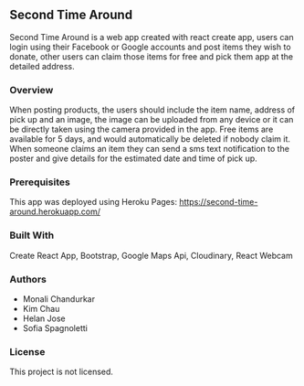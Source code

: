 ## Second Time Around
Second Time Around is a web app created with react create app, users can login using their Facebook or Google accounts and post items they wish to donate, other users can claim those items for free and pick them app at the detailed address. 

### Overview
When posting products, the users should include the item name, address of pick up and an image, the image can be uploaded from any device or it can be directly taken using the camera provided in the app. Free items are available for 5 days, and would automatically be deleted if nobody claim it.
When someone claims an item they can send a sms text notification to the poster and give details for the estimated date and time of pick up. 

### Prerequisites
This app was deployed using Heroku Pages:  https://second-time-around.herokuapp.com/

### Built With
Create React App, Bootstrap, Google Maps Api, Cloudinary, React Webcam

### Authors
- Monali Chandurkar
- Kim Chau
- Helan Jose
- Sofia Spagnoletti

### License
This project is not licensed.
